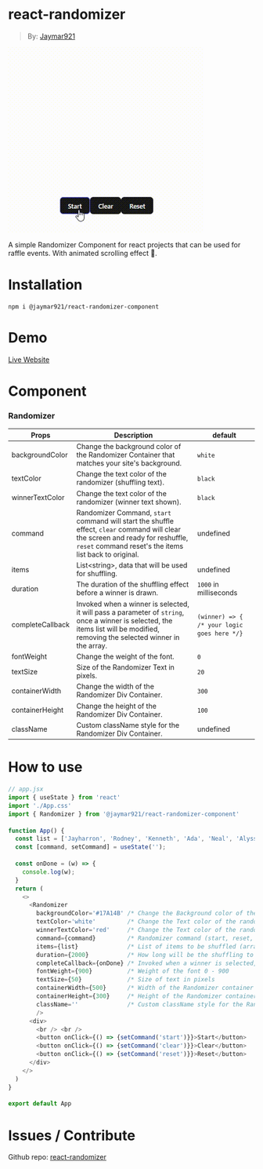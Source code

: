 # react-randomizer

> By: [Jaymar921](https://github.com/jaymar921)

![Figure](randomizer-in-action.gif)

A simple Randomizer Component for react projects that can be used for raffle events. With animated scrolling effect 📜. 

# Installation

```
npm i @jaymar921/react-randomizer-component
```

# Demo

[Live Website](https://randomizer-poc.vercel.app/)

# Component
### Randomizer
| Props | Description | default |
| --- | --- | --- |
| backgroundColor | Change the background color of the Randomizer Container that matches your site's background. | `white` |
| textColor | Change the text color of the randomizer (shuffling text). | `black` |
| winnerTextColor | Change the text color of the randomizer (winner text shown). | `black` |
|command | Randomizer Command, `start` command will start the shuffle effect, `clear` command will clear the screen and ready for reshuffle, `reset` command reset's the items list back to original. | undefined |
| items | List\<string\>, data that will be used for shuffling. | undefined |
| duration | The duration of the shuffling effect before a winner is drawn. | `1000` in milliseconds |
| completeCallback | Invoked when a winner is selected, it will pass a parameter of `string`, once a winner is selected, the items list will be modified, removing the selected winner in the array. | `(winner) => { /* your logic goes here */}` |
| fontWeight | Change the weight of the font. | `0` |
| textSize | Size of the Randomizer Text in pixels. | `20` |
| containerWidth | Change the width of the Randomizer Div Container. | `300` |
| containerHeight | Change the height of the Randomizer Div Container. | `100` |
| className | Custom className style for the Randomizer Div Container. | undefined |

# How to use
```js
// app.jsx
import { useState } from 'react'
import './App.css'
import { Randomizer } from '@jaymar921/react-randomizer-component'

function App() {
  const list = ['Jayharron', 'Rodney', 'Kenneth', 'Ada', 'Neal', 'Alyssa', 'Jhon Mark', 'Bo', 'Harold Inacay', 'Harold Cuico', 'Xerxes', 'Raph', 'CJ', 'Dylan'];
  const [command, setCommand] = useState('');

  const onDone = (w) => {
    console.log(w);
  }
  return (
    <>
      <Randomizer 
        backgroundColor='#17A14B' /* Change the Background color of the randomizer */
        textColor='white'         /* Change the Text color of the randomizer (shuffling part) */
        winnerTextColor='red'     /* Change the Text color of the randomizer (winner displayed) */
        command={command}         /* Randomizer command (start, reset, clear) */
        items={list}              /* List of items to be shuffled (array of string) */
        duration={2000}           /* How long will be the shuffling to effect before displaying the winner */
        completeCallback={onDone} /* Invoked when a winner is selected, (winner) => { // your logic }*/
        fontWeight={900}          /* Weight of the font 0 - 900         | default: 0 */ 
        textSize={50}             /* Size of text in pixels             | default: 20 */
        containerWidth={500}      /* Width of the Randomizer container  | default: 300 */
        containerHeight={300}     /* Height of the Randomizer container | default: 100 */
        className=''              /* Custom className style for the Randomizer container */
        />        
      <div>
        <br /> <br />
        <button onClick={() => {setCommand('start')}}>Start</button>
        <button onClick={() => {setCommand('clear')}}>Clear</button>
        <button onClick={() => {setCommand('reset')}}>Reset</button>
      </div>
    </>
  )
}

export default App
```

# Issues / Contribute
Github repo: [react-randomizer](https://github.com/jaymar921/react-randomizer)
